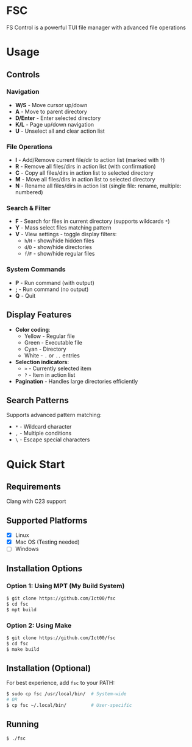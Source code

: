 # FSC
FS Control is a powerful TUI file manager with advanced file operations

# Usage
## Controls

### Navigation
* **W/S** - Move cursor up/down
* **A** - Move to parent directory
* **D/Enter** - Enter selected directory
* **K/L** - Page up/down navigation
* **U** - Unselect all and clear action list

### File Operations
* **I** - Add/Remove current file/dir to action list (marked with `?`)
* **R** - Remove all files/dirs in action list (with confirmation)
* **C** - Copy all files/dirs in action list to selected directory
* **M** - Move all files/dirs in action list to selected directory
* **N** - Rename all files/dirs in action list (single file: rename, multiple: numbered)

### Search & Filter
* **F** - Search for files in current directory (supports wildcards `*`)
* **Y** - Mass select files matching pattern
* **V** - View settings - toggle display filters:
  - `h`/`H` - show/hide hidden files
  - `d`/`D` - show/hide directories  
  - `f`/`F` - show/hide regular files

### System Commands
* **P** - Run command (with output)
* **;** - Run command (no output)
* **Q** - Quit

## Display Features
* **Color coding**:
  - Yellow - Regular file
  - Green - Executable file
  - Cyan - Directory
  - White - `.` or `..` entries
* **Selection indicators**:
  - `>` - Currently selected item
  - `?` - Item in action list
* **Pagination** - Handles large directories efficiently

## Search Patterns
Supports advanced pattern matching:
- `*` - Wildcard character
- `,` - Multiple conditions
- `\` - Escape special characters

# Quick Start

## Requirements
Clang with C23 support

## Supported Platforms
* [x] Linux
* [x] Mac OS (Testing needed)
* [ ] Windows

## Installation Options

### Option 1: Using MPT (My Build System)
```bash
$ git clone https://github.com/Ict00/fsc
$ cd fsc
$ mpt build
```

### Option 2: Using Make
```bash
$ git clone https://github.com/Ict00/fsc  
$ cd fsc
$ make build
```

## Installation (Optional)
For best experience, add `fsc` to your PATH:
```bash
$ sudo cp fsc /usr/local/bin/  # System-wide
# OR
$ cp fsc ~/.local/bin/         # User-specific
```

## Running
```bash
$ ./fsc
```
